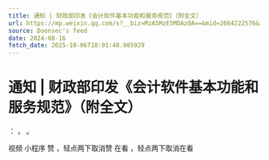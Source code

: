 ```yaml
---
title: 通知 | 财政部印发《会计软件基本功能和服务规范》（附全文）
url: https://mp.weixin.qq.com/s?__biz=MzA5MzE5MDAzOA==&mid=2664222576&idx=4&sn=dbcc4c1957eff1b5a6189f721e2d0264
source: Doonsec's feed
date: 2024-08-16
fetch_date: 2025-10-06T18:01:48.985929
---
```


# 通知 | 财政部印发《会计软件基本功能和服务规范》（附全文）

：
，
。

视频
小程序
赞
，轻点两下取消赞
在看
，轻点两下取消在看